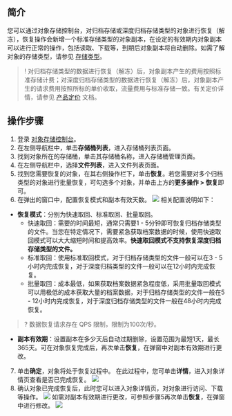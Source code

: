 ## 简介

您可以通过对象存储控制台，对归档存储或深度归档存储类型的对象进行恢复（解冻），恢复操作会新增一个标准存储类型的对象副本，在设定的有效期内对象副本可以进行正常的操作，包括读取、下载等，到期后对象副本将自动删除。如需了解对象的存储类型，请参见 [存储类型](https://intl.cloud.tencent.com/document/product/436/30925)。

>! 对归档存储类型的数据进行恢复（解冻）后，对象副本产生的费用按照标准存储计费；对深度归档存储类型的数据进行恢复（解冻）后，对象副本产生的请求费用按照所标的单价收取，流量费用与标准存储一致。有关定价详情，请参见 [产品定价](https://www.tencentcloud.com/pricing/cos?lang=en&pg=) 文档。
>

## 操作步骤

1. 登录 [对象存储控制台](https://console.cloud.tencent.com/cos5)。
2. 在左侧导航栏中，单击**存储桶列表**，进入存储桶列表页面。
3. 找到对象所在的存储桶，单击其存储桶名称，进入存储桶管理页面。
4. 在左侧导航栏中，选择**文件列表**，进入文件列表页面。
5. 找到您需要恢复的对象，在其右侧操作栏下，单击**恢复**。若您需要对多个归档类型的对象进行批量恢复，可勾选多个对象，并单击上方的**更多操作 > 恢复**即可。
6. 在弹出的窗口中，配置恢复模式和副本有效天数。
![](https://main.qcloudimg.com/raw/3d3163c09213423aa959b179237ab137.png)
相关配置说明如下：
 - **恢复模式**：分别为快速取回、标准取回、批量取回。
    - 快速取回：需要的时间最短，通常只需要1 - 5分钟即可恢复归档存储类型的文件。当您在特定情况下，需要紧急获取档案数据的时候，使用快速取回模式可以大大缩短时间和提高效率。**快速取回模式不支持恢复深度归档存储类型的文件。**
    - 标准取回：使用标准取回模式，对于归档存储类型的文件一般可以在3 - 5小时内完成恢复，对于深度归档类型的文件一般可以在12小时内完成恢复。
    - 批量取回：成本最低，如果获取档案数据紧急程度低，采用批量取回模式可以用极低的成本获取大量的档案数据，对于归档存储类型的文件一般在5 - 12小时内完成恢复，对于深度归档存储类型的文件一般在48小时内完成恢复。
>? 数据恢复请求存在 QPS 限制，限制为100次/秒。
>
 - **副本有效期**：设置副本在多少天后自动过期删除，设置范围为最短1天，最长365天。可在对象恢复完成后，再次单击**恢复**，在弹窗中对副本有效期进行更改。
7. 单击**确定**，对象将处于恢复过程中。
在此过程中，您可单击**详情**，进入对象详情页查看是否已完成恢复。
![](https://main.qcloudimg.com/raw/4686bc71f95d7178a8690f3eb49721e6.png)
8. 确认对象已完成恢复后，此时您可以进入对象详情页，对对象进行访问、下载等操作。
![](https://main.qcloudimg.com/raw/e794f58d2593df1ecb675fc7ffa5019c.png)
如需对副本有效期进行更改，可参照步骤5再次单击**恢复**，在弹窗中进行修改。
![](https://main.qcloudimg.com/raw/c464c9fa3e83213f7cf8692f32fa72ab.png)

